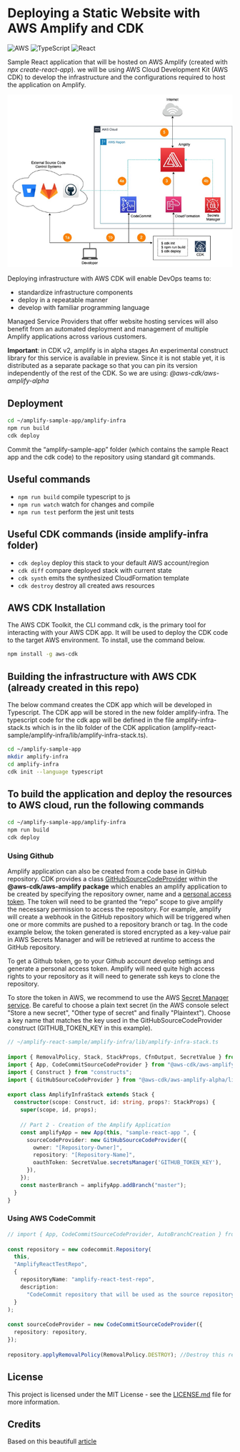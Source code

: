 # Deploying a Static Website with AWS Amplify and CDK

![AWS](https://img.shields.io/badge/AWS-%23FF9900.svg?style=for-the-badge&logo=amazon-aws&logoColor=white)
![TypeScript](https://img.shields.io/badge/typescript-%23007ACC.svg?style=for-the-badge&logo=typescript&logoColor=white)
![React](https://img.shields.io/badge/React-20232A?style=for-the-badge&logo=react&logoColor=61DAFB)

Sample React application that will be hosted on AWS Amplify (created with _npx create-react-app_). we will be using AWS Cloud Development Kit (AWS CDK) to develop the infrastructure and the configurations required to host the application on Amplify.

![Amplify diagram](./public/amplify.png)

Deploying infrastructure with AWS CDK will enable DevOps teams to:

* standardize infrastructure components
* deploy in a repeatable manner
* develop with familiar programming language

Managed Service Providers that offer website hosting services will also benefit from an automated deployment and management of multiple Amplify applications across various customers.

**Important**: in CDK v2, amplify is in alpha stages An experimental construct library for this service is available in preview. Since it is not stable yet, it is distributed as a separate package so that you can pin its version independently of the rest of the CDK. So we are using: _@aws-cdk/aws-amplify-alpha_

## Deployment

```sh
cd ~/amplify-sample-app/amplify-infra
npm run build
cdk deploy
```

Commit the “amplify-sample-app” folder (which contains the sample React app and the cdk code) to the repository using standard git commands.

## Useful commands

* `npm run build`   compile typescript to js
* `npm run watch`   watch for changes and compile
* `npm run test`    perform the jest unit tests

## Useful CDK commands (inside amplify-infra folder)

* `cdk deploy`      deploy this stack to your default AWS account/region
* `cdk diff`        compare deployed stack with current state
* `cdk synth`       emits the synthesized CloudFormation template
* `cdk destroy`     destroy all created aws resources

## AWS CDK Installation

The AWS CDK Toolkit, the CLI command cdk, is the primary tool for interacting with your AWS CDK app. It will be used to deploy the CDK code to the target AWS environment. To install, use the command below.

```sh
npm install -g aws-cdk
```

## Building the infrastructure with AWS CDK (already created in this repo)

The below command creates the CDK app which will be developed in Typescript. The CDK app will be stored in the new folder amplify-infra. The typescript code for the cdk app will be defined in the file amplify-infra-stack.ts which is in the lib folder of the CDK application (amplify-react-sample/amplify-infra/lib/amplify-infra-stack.ts).

```sh
cd ~/amplify-sample-app
mkdir amplify-infra
cd amplify-infra
cdk init --language typescript
```

## To build the application and deploy the resources to AWS cloud, run the following commands

```sh
cd ~/amplify-sample-app/amplify-infra
npm run build
cdk deploy
```

### Using Github

Amplify application can also be created from a code base in GitHub repository. CDK provides a class [GitHubSourceCodeProvider](https://docs.aws.amazon.com/cdk/api/latest/docs/@aws-cdk_aws-amplify.GitHubSourceCodeProvider.html) within the **@aws-cdk/aws-amplify package** which enables an amplify application to be created by specifying the repository owner, name and a [personal access token](https://docs.github.com/en/github/authenticating-to-github/creating-a-personal-access-token). The token will need to be granted the “repo” scope to give amplify the necessary permission to access the repository. For example, amplify will create a webhook in the GitHub repository which will be triggered when one or more commits are pushed to a repository branch or tag. In the code example below, the token generated is stored encrypted as a key-value pair in AWS Secrets Manager and will be retrieved at runtime to access the GitHub repository.

To get a Github token, go to your Github account develop settings and generate a personal access token. Amplify will need quite high access rights to your repository as it will need to generate ssh keys to clone the repository.

To store the token in AWS, we recommend to use the AWS [Secret Manager service](https://aws.amazon.com/secrets-manager). Be careful to choose a plain text secret (in the AWS console select "Store a new secret", "Other type of secret" and finally "Plaintext"). Choose a key name that matches the key used in the GitHubSourceCodeProvider construct (GITHUB_TOKEN_KEY in this example).

```typescript
// ~/amplify-react-sample/amplify-infra/lib/amplify-infra-stack.ts

import { RemovalPolicy, Stack, StackProps, CfnOutput, SecretValue } from "aws-cdk-lib";
import { App, CodeCommitSourceCodeProvider } from "@aws-cdk/aws-amplify-alpha";
import { Construct } from "constructs";
import { GitHubSourceCodeProvider } from "@aws-cdk/aws-amplify-alpha/lib/source-code-providers";

export class AmplifyInfraStack extends Stack {
  constructor(scope: Construct, id: string, props?: StackProps) {
    super(scope, id, props);

    // Part 2 - Creation of the Amplify Application
    const amplifyApp = new App(this, "sample-react-app ", {
      sourceCodeProvider: new GitHubSourceCodeProvider({
        owner: "[Repository-Owner]",
        repository: "[Repository-Name]",
        oauthToken: SecretValue.secretsManager('GITHUB_TOKEN_KEY'),
      }),
    });
    const masterBranch = amplifyApp.addBranch("master");
  }
}
```

### Using AWS CodeCommit

```typescript
// import { App, CodeCommitSourceCodeProvider, AutoBranchCreation } from "@aws-cdk/aws-amplify-alpha";

const repository = new codecommit.Repository(
  this,
  "AmplifyReactTestRepo",
  {
    repositoryName: "amplify-react-test-repo",
    description:
      "CodeCommit repository that will be used as the source repository for the sample react app and the cdk app",
  }
);

const sourceCodeProvider = new CodeCommitSourceCodeProvider({
  repository: repository,
});

repository.applyRemovalPolicy(RemovalPolicy.DESTROY); //Destroy this resource if 'cdk destroy' is invoked. Default is RETAIN
```

## License

This project is licensed under the MIT License - see the [LICENSE.md](LICENSE.md) file for more information.

## Credits

Based on this beautifull [article](https://dev.to/kumo/deploying-nextjs-13-with-amplify-cdk-1dgd)
